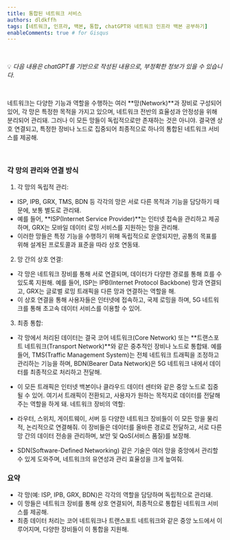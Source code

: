 ```yaml
---
title: 통합된 네트워크 서비스
authors: dldkffh
tags: [네트워크, 인프라, 백본, 통합, chatGPT와 네트워크 인프라 백본 공부하기]
enableComments: true # for Gisqus
---
```


<br/>

💡 _다음 내용은 chatGPT를 기반으로 작성된 내용으로, 부정확한 정보가 있을 수 있습니다._

<br/>

네트워크는 다양한 기능과 역할을 수행하는 여러 **망(Network)**과 장비로 구성되어 있어, 각 망은 특정한 목적을 가지고 있으며, 네트워크 전반의 효율성과 안정성을 위해 분리되어 관리돼. 그러나 이 모든 망들이 독립적으로만 존재하는 것은 아니야. 결국엔 상호 연결되고, 특정한 장비나 노드로 집중되어 최종적으로 하나의 통합된 네트워크 서비스를 제공해.

<!--truncate-->

<br/>

### 각 망의 관리와 연결 방식

1. 각 망의 독립적 관리:

- ISP, IPB, GRX, TMS, BDN 등 각각의 망은 서로 다른 목적과 기능을 담당하기 때문에, 보통 별도로 관리돼.
- 예를 들어, **ISP(Internet Service Provider)**는 인터넷 접속을 관리하고 제공하며, GRX는 모바일 데이터 로밍 서비스를 지원하는 망을 관리해.
- 이러한 망들은 특정 기능을 수행하기 위해 독립적으로 운영되지만, 공통의 목표를 위해 설계된 프로토콜과 표준을 따라 상호 연동돼.

2. 망 간의 상호 연결:

- 각 망은 네트워크 장비를 통해 서로 연결되며, 데이터가 다양한 경로를 통해 흐를 수 있도록 지원해. 예를 들어, ISP는 IPB(Internet Protocol Backbone) 망과 연결되고, GRX는 글로벌 로밍 트래픽을 다른 망과 연결하는 역할을 해.
- 이 상호 연결을 통해 사용자들은 인터넷에 접속하고, 국제 로밍을 하며, 5G 네트워크를 통해 초고속 데이터 서비스를 이용할 수 있어.

3. 최종 통합:

- 각 망에서 처리된 데이터는 결국 코어 네트워크(Core Network) 또는 **트랜스포트 네트워크(Transport Network)**와 같은 중추적인 장비나 노드로 통합돼. 예를 들어, TMS(Traffic Management System)는 전체 네트워크 트래픽을 조정하고 관리하는 기능을 하며, BDN(Bearer Data Network)은 5G 네트워크 내에서 데이터를 최종적으로 처리하고 전달해.
- 이 모든 트래픽은 인터넷 백본이나 클라우드 데이터 센터와 같은 중앙 노드로 집중될 수 있어. 여기서 트래픽이 전환되고, 사용자가 원하는 목적지로 데이터를 전달해주는 역할을 하게 돼. 네트워크 장비의 역할:

- 라우터, 스위치, 게이트웨이, 서버 등 다양한 네트워크 장비들이 이 모든 망을 물리적, 논리적으로 연결해줘. 이 장비들은 데이터를 올바른 경로로 전달하고, 서로 다른 망 간의 데이터 전송을 관리하며, 보안 및 QoS(서비스 품질)를 보장해.
- SDN(Software-Defined Networking) 같은 기술은 여러 망을 중앙에서 관리할 수 있게 도와주며, 네트워크의 유연성과 관리 효율성을 크게 높여줘.

### 요약

- 각 망(예: ISP, IPB, GRX, BDN)은 각각의 역할을 담당하며 독립적으로 관리돼.
- 이 망들은 네트워크 장비를 통해 상호 연결되어, 최종적으로 통합된 네트워크 서비스를 제공해.
- 최종 데이터 처리는 코어 네트워크나 트랜스포트 네트워크와 같은 중앙 노드에서 이루어지며, 다양한 장비들이 이 통합을 지원해.

<br/>
